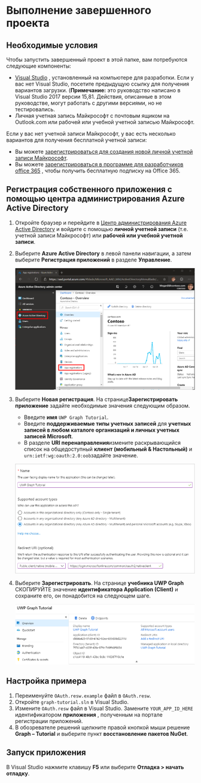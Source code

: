 # <a name="how-to-run-the-completed-project"></a>Выполнение завершенного проекта

## <a name="prerequisites"></a>Необходимые условия

Чтобы запустить завершенный проект в этой папке, вам потребуются следующие компоненты:

- [Visual Studio](https://visualstudio.microsoft.com/vs/) , установленный на компьютере для разработки. Если у вас нет Visual Studio, посетите предыдущую ссылку для получения вариантов загрузки. (**Примечание:** это руководство написано в Visual Studio 2017 версии 15,81. Действия, описанные в этом руководстве, могут работать с другими версиями, но не тестировались.
- Личная учетная запись Майкрософт с почтовым ящиком на Outlook.com или рабочей или учебной учетной записью Майкрософт.

Если у вас нет учетной записи Майкрософт, у вас есть несколько вариантов для получения бесплатной учетной записи:

- Вы можете [зарегистрироваться для создания новой личной учетной записи Майкрософт](https://signup.live.com/signup?wa=wsignin1.0&rpsnv=12&ct=1454618383&rver=6.4.6456.0&wp=MBI_SSL_SHARED&wreply=https://mail.live.com/default.aspx&id=64855&cbcxt=mai&bk=1454618383&uiflavor=web&uaid=b213a65b4fdc484382b6622b3ecaa547&mkt=E-US&lc=1033&lic=1).
- Вы можете [зарегистрироваться в программе для разработчиков office 365](https://developer.microsoft.com/office/dev-program) , чтобы получить бесплатную подписку на Office 365.

## <a name="register-a-native-application-with-the-azure-active-directory-admin-center"></a>Регистрация собственного приложения с помощью центра администрирования Azure Active Directory

1. Откройте браузер и перейдите в [Центр администрирования Azure Active Directory](https://aad.portal.azure.com) и войдите с помощью **личной учетной записи** (т.е. учетной записи Майкрософт) или **рабочей или учебной учетной записи**.

1. Выберите **Azure Active Directory** в левой панели навигации, а затем выберите **Регистрация приложений** в разделе **Управление**.

    ![Снимок экрана с регистрациями приложений ](/tutorial/images/aad-portal-app-registrations.png)

1. Выберите **Новая регистрация**. На странице**Зарегистрировать приложение** задайте необходимые значения следующим образом.

    - Введите **имя** `UWP Graph Tutorial`.
    - Введите **поддерживаемые типы учетных записей** для **учетных записей в любом каталоге организаций и личных учетных записей Microsoft**.
    - В разделе **URI перенаправления**измените раскрывающийся список на общедоступный **клиент (мобильный & Настольный)** и `urn:ietf:wg:oauth:2.0:oob`задайте значение.

    ![Снимок страницы "регистрация приложения"](/tutorial/images/aad-register-app.png)

1. Выберите **Зарегистрировать**. На странице **учебника UWP Graph** СКОПИРУЙТЕ значение **идентификатора Application (Client)** и сохраните его, он понадобится на следующем шаге.

    ![Снимок экрана с ИДЕНТИФИКАТОРом приложения для новой регистрации приложения](/tutorial/images/aad-application-id.png)

## <a name="configure-the-sample"></a>Настройка примера

1. Переименуйте `OAuth.resw.example` файл в `OAuth.resw`.
1. Откройте `graph-tutorial.sln` в Visual Studio.
1. Измените `OAuth.resw` файл в Visual Studio. Замените `YOUR_APP_ID_HERE` идентификатором **приложения** , полученным на портале регистрации приложений.
1. В обозревателе решений щелкните правой кнопкой мыши решение **Graph – Tutorial** и выберите пункт **восстановление пакетов NuGet**.

## <a name="run-the-sample"></a>Запуск приложения

В Visual Studio нажмите клавишу **F5** или выберите **Отладка > начать отладку**.